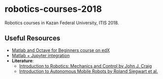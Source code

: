 # robotics-courses-2018

Robotics courses in Kazan Federal University, ITIS 2018.

## Useful Resources
- [Matlab and Octave for Beginners course on edX](https://courses.edx.org/courses/course-v1:EPFLx+MatlabeOctaveBeginnersX+1T2017)
- [Matlab + Jupyter integration](https://am111.readthedocs.io/en/latest/jmatlab_install.html)
- **Literature**:
  - [Introduction to Robotics: Mechanics and Control by John J. Craig](https://www.amazon.com/Introduction-Robotics-Mechanics-Control-4th/dp/0133489795)
  - [Introduction to Autonomous Mobile Robots by Roland Siegwart et al.](https://mitpress.mit.edu/books/introduction-autonomous-mobile-robots-second-edition)
